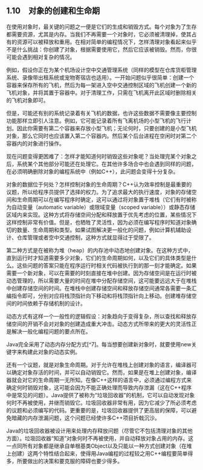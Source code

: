 ## 1.10　对象的创建和生命期

在使用对象时，最关键的问题之一便是它们的生成和销毁方式。每个对象为了生存都需要资源，尤其是内存。当我们不再需要一个对象时，它必须被清理掉，使其占有的资源可以被释放和重用。在相对简单的编程情况下，怎样清理对象看起来似乎不是什么挑战：你创建了对象，根据需要使用它，然后它应该被销毁。然而，你很可能会遇到相对复杂的情况。

例如，假设你正在为某个机场设计空中交通管理系统（同样的模型在仓库货柜管理系统、录像带出租系统或宠物寄宿店也适用）。一开始问题似乎很简单：创建一个容器来保存所有的飞机，然后为每一架进入空中交通控制区域的飞机创建一个新的飞机对象，并将其置于容器中。对于清理工作，只需在飞机离开此区域时删除相关的飞机对象即可。

但是，可能还有别的系统记录着有关飞机的数据，也许这些数据不需要像主要控制功能那样立即引人注意。例如，它可能记录着所有飞离机场的小型飞机的飞行计划。因此你需要有第二个容器来存放小型飞机；无论何时，只要创建的是小型飞机对象，那么它同时也应该置入第二个容器内。然后某个后台进程在空闲时对第二个容器内的对象进行操作。

现在问题变得更困难了：怎样才能知道何时销毁这些对象呢？当处理完某个对象之后，系统某个其他部分可能还在处理它。在其他许多场合中也会遇到同样的问题，在必须明确删除对象的编程系统中（例如C++），此问题会变得十分复杂。

对象的数据位于何处？怎样控制对象的生命周期？C++认为效率控制是最重要的议题，所以给程序员提供了选择的权力。为了追求最大的执行速度，对象的存储空间和生命周期可以在编写程序时确定，这可以通过将对象置于堆栈（它们有时被称为自动变量（automatic variable）或限域变量（scoped variable））或静态存储区域内来实现。这种方式将存储空间分配和释放置于优先考虑的位置，某些情况下这样控制非常有价值。但是，也牺牲了灵活性，因为必须在编写程序时知道对象确切的数量、生命周期和类型。如果试图解决更一般化的问题，例如计算机辅助设计、仓库管理或者空中交通控制，这种方式就显得过于受限了。

第二种方式是在被称为堆（heap）的内存池中动态地创建对象。在这种方式中，直到运行时才知道需要多少对象，它们的生命周期如何，以及它们的具体类型是什么。这些问题的答案只能在程序运行时相关代码被执行到的那一刻才能确定。如果需要一个新对象，可以在需要的时刻直接在堆中创建。因为存储空间是在运行时被动态管理的，所以需要大量的时间在堆中分配存储空间，这可能要远远大于在堆栈中创建存储空间的时间。在堆栈中创建存储空间和释放存储空间通常各需要一条汇编指令即可，分别对应将栈顶指针向下移动和将栈顶指针向上移动。创建堆存储空间的时间依赖于存储机制的设计。

动态方式有这样一个一般性的逻辑假设：对象趋向于变得复杂，所以查找和释放存储空间的开销不会对对象的创建造成重大冲击。动态方式所带来的更大的灵活性正是解决一般化编程问题的要点所在。

Java完全采用了动态内存分配方式[^7]。每当想要创建新对象时，就要使用new关键字来构建此对象的动态实例。

还有一个议题，就是对象生命周期。对于允许在堆栈上创建对象的语言，编译器可以确定对象存活的时间，并可以自动销毁它。然而，如果是在堆上创建对象，编译器就会对它的生命周期一无所知。在像C++这样的语言中，必须通过编程方式来确定何时销毁对象，这可能会因为不能正确处理而导致内存泄漏（这在C++程序中是常见的问题）。Java提供了被称为“垃圾回收器”的机制，它可以自动发现对象何时不再被使用，并继而销毁它。垃圾回收器非常有用，因为它减少了所必须考虑的议题和必须编写的代码。更重要的是，垃圾回收器提供了更高层的保障，可以避免暗藏的内存泄漏问题，这个问题已经使许多C++项目折戟沉沙。

Java的垃圾回收器被设计用来处理内存释放问题（尽管它不包括清理对象的其他方面）。垃圾回收器“知道”对象何时不再被使用，并自动释放对象占用的内存。这一点同所有对象都是继承自单根基类Object以及只能以一种方式创建对象（在堆上创建）这两个特性结合起来，使得用Java编程的过程较之用C++编程要简单得多，所要做出的决策和要克服的障碍也要少得多。